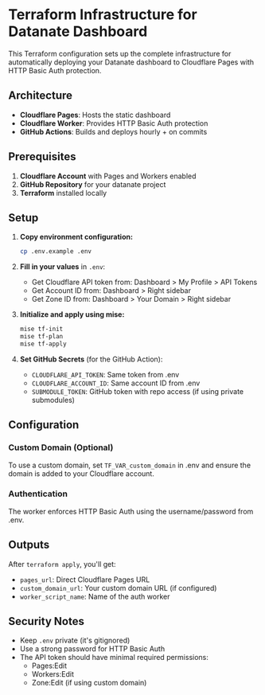 # Terraform Infrastructure for Datanate Dashboard

This Terraform configuration sets up the complete infrastructure for automatically deploying your Datanate dashboard to Cloudflare Pages with HTTP Basic Auth protection.

## Architecture

- **Cloudflare Pages**: Hosts the static dashboard
- **Cloudflare Worker**: Provides HTTP Basic Auth protection
- **GitHub Actions**: Builds and deploys hourly + on commits

## Prerequisites

1. **Cloudflare Account** with Pages and Workers enabled
2. **GitHub Repository** for your datanate project
3. **Terraform** installed locally

## Setup

1. **Copy environment configuration:**
   ```bash
   cp .env.example .env
   ```

2. **Fill in your values** in `.env`:
   - Get Cloudflare API token from: Dashboard > My Profile > API Tokens
   - Get Account ID from: Dashboard > Right sidebar
   - Get Zone ID from: Dashboard > Your Domain > Right sidebar

3. **Initialize and apply using mise:**
   ```bash
   mise tf-init
   mise tf-plan
   mise tf-apply
   ```

4. **Set GitHub Secrets** (for the GitHub Action):
   - `CLOUDFLARE_API_TOKEN`: Same token from .env
   - `CLOUDFLARE_ACCOUNT_ID`: Same account ID from .env  
   - `SUBMODULE_TOKEN`: GitHub token with repo access (if using private submodules)

## Configuration

### Custom Domain (Optional)
To use a custom domain, set `TF_VAR_custom_domain` in .env and ensure the domain is added to your Cloudflare account.

### Authentication
The worker enforces HTTP Basic Auth using the username/password from .env.

## Outputs

After `terraform apply`, you'll get:
- `pages_url`: Direct Cloudflare Pages URL
- `custom_domain_url`: Your custom domain URL (if configured)
- `worker_script_name`: Name of the auth worker

## Security Notes

- Keep `.env` private (it's gitignored)
- Use a strong password for HTTP Basic Auth
- The API token should have minimal required permissions:
  - Pages:Edit
  - Workers:Edit  
  - Zone:Edit (if using custom domain)
